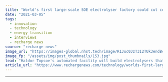 ```yaml
---
title: "World's first large-scale SOE electrolyser factory could cut cost of green hydrogen by 20%"
date: "2021-03-05"
tags: 
  - innovation
  - technology
  - energy transition
  - interviews
  - recharge news
source: "recharge news"
image_url: "https://images-global.nhst.tech/image/R1Juc0JzT3I2TUk3endBc0hXLzVuQ2FwbFRFUk5sYy9LT2NIQXNocnA2UT0=/nhst/binary/28ce872e4cb87900868993ed8551c1c6"
image_fp: "/assets/img/post_thumbnails/153.jpg"
lead: "Haldor Topsoe's automated facility will build electrolysers that require 30% less electricity than alkaline and PEM machines to produce the same amount of H2"
article_url: "https://www.rechargenews.com/technology/worlds-first-large-scale-soe-electrolyser-factory-could-cut-cost-of-green-hydrogen-by-20-/2-1-974803"
---
```


---
